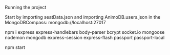 Running the project

Start by importing seatData.json and importing AnimoDB.users.json in the MongoDBCompass: mongodb://localhost:27017

npm i express express-handlebars body-parser bcrypt socket.io mongoose nodemon mongodb express-session express-flash passport passport-local

npm start